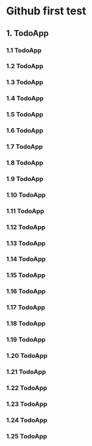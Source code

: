 # Github first test
## 1. TodoApp
### 1.1 TodoApp
### 1.2 TodoApp
### 1.3 TodoApp
### 1.4 TodoApp
### 1.5 TodoApp
### 1.6 TodoApp
### 1.7 TodoApp
### 1.8 TodoApp
### 1.9 TodoApp
### 1.10 TodoApp
### 1.11 TodoApp
### 1.12 TodoApp
### 1.13 TodoApp
### 1.14 TodoApp
### 1.15 TodoApp
### 1.16 TodoApp
### 1.17 TodoApp
### 1.18 TodoApp
### 1.19 TodoApp
### 1.20 TodoApp
### 1.21 TodoApp
### 1.22 TodoApp
### 1.23 TodoApp
### 1.24 TodoApp
### 1.25 TodoApp